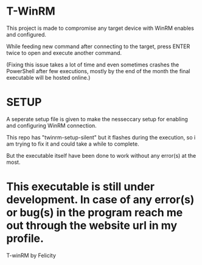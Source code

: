 # T-WinRM

This project is made to compromise any target device with WinRM enables and configured. 


While feeding new command after connecting to the target, press ENTER twice to open and execute another command.  

(Fixing this issue takes a lot of time and even sometimes crashes the PowerShell after few executions, mostly by the end of the month the final executable will be hosted online.)

# SETUP
A seperate setup file is given to make the nesseccary setup for enabling and configuring WinRM connection.


This repo has "twinrm-setup-silent" but it flashes during the execution, so i am trying to fix it and could take a while to complete.


But the executable itself have been done to work without any error(s) at the most.

# This executable is still under development. In case of any error(s) or bug(s) in the program reach me out through the website url in my profile. 






T-winRM by Felicity
